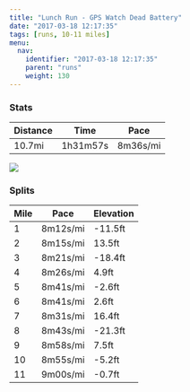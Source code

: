 ```yaml
---
title: "Lunch Run - GPS Watch Dead Battery"
date: "2017-03-18 12:17:35"
tags: [runs, 10-11 miles]
menu:
  nav:
    identifier: "2017-03-18 12:17:35"
    parent: "runs"
    weight: 130
---
```


### Stats

| Distance | Time | Pace |
|----------|------|------|
|10.7mi|1h31m57s|8m36s/mi|

<img src='https://maps.googleapis.com/maps/api/staticmap?maptype=roadmap&path=enc:ysjeIhpvLNlHfBtALxEzAgAIaFxB{CrDK~AfEwJzD@aGtBeCdDCbBxDaKjE?eFrBuCvCQvB~DcKnEDiGtBwBdDGbBrD_KzEMwEhCsDhDD~AhDiKxED}FjBeCnDA~AbE_K`EGgF`C{CfDE`BpDaKtEIgFzBeD~CCjBdE_K~DEgF|BuC|CAfB|DeKbEEeEdCwDlCMvBjEeK~D@cF`C_DjDJxArDiKxDFoFvBiCdDAdB|DgK~DM}DpCcElC@hBzDwJfEI{EnCgDnC@bB~DwJhE@{FnBaClDDzAtDcK~DDcG|BcC|CDbBpDiKfEA_F`CuCrCKrBxDcKnEKoErBeDvDE`BlDgJbEa@eEhCsDfDD|AzDeK`EH}F`CgCjDTlAhD}JjEMoFlBiClDWfBzC{JnFEiFbCyCjDPxAbD_KrEI_FlCmDhDVdApDoJbES{EnCoDfC?jBvDuJrEGqFlC}C~CRrAtDkJlESyFxBsCdD?dB|D{JlEQmE~BuDtCQvB`E}JrES_EtCsExCFtA~DwJlE?qFdCaDpC?fBpDqJ`F_@iDdBcE&key=AIzaSyAfqMeaZ1CCJFGP5cWud__oZnT_Pybg-1M&size=800x800&markers=color:yellow|label:S|53.47149,-2.25045&markers=color:green|label:F|53.469879999999996,-2.2512800000000017'>

### Splits

| Mile | Pace | Elevation |
|------|------|-----------|
|1|8m12s/mi|-11.5ft|
|2|8m15s/mi|13.5ft|
|3|8m21s/mi|-18.4ft|
|4|8m26s/mi|4.9ft|
|5|8m41s/mi|-2.6ft|
|6|8m41s/mi|2.6ft|
|7|8m31s/mi|16.4ft|
|8|8m43s/mi|-21.3ft|
|9|8m58s/mi|7.5ft|
|10|8m55s/mi|-5.2ft|
|11|9m00s/mi|-0.7ft|
